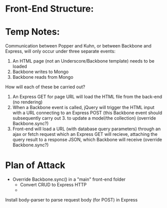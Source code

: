 # Front-End Structure:

# Temp Notes:

Communication between Popper and Kuhn, or between Backbone and Express, will only occur under three separate events:
  1. An HTML page (not an Underscore/Backbone template) needs to be loaded
  2. Backbone writes to Mongo
  3. Backbone reads from Mongo
  
How will each of these be carried out?
  1. An Express GET for page URL will load the HTML file from the back-end (no rendering)
  2. When a Backbone event is called, jQuery will trigger the HTML input with a URL connecting to an Express POST (this Backbone event should subsequently carry out 3. to update a model/the collection) (override Backbone.sync?)
  3. Front-end will load a URL (with database query parameters) through an ajax or fetch request which an Express GET will recieve, attaching the query result to a response JSON, which Backbone will receive (override Backbone.sync?)
  
 # Plan of Attack
  - Override Backbone.sync() in a "main" front-end folder
    - Convert CRUD to Express HTTP
    - 
    
    
Install body-parser to parse request body (for POST) in Express
